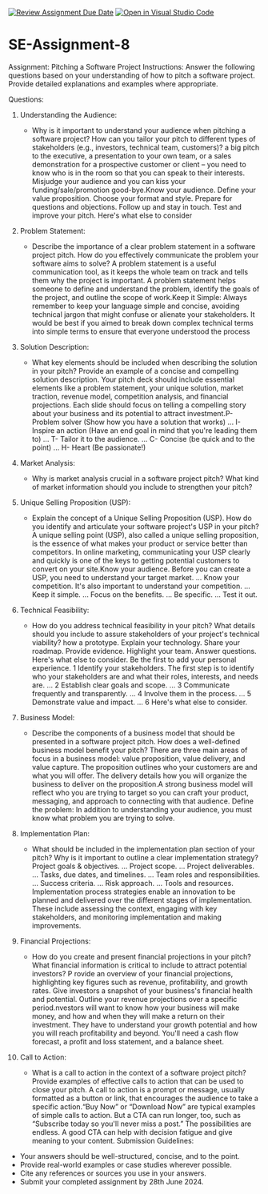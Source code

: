 [![Review Assignment Due Date](https://classroom.github.com/assets/deadline-readme-button-22041afd0340ce965d47ae6ef1cefeee28c7c493a6346c4f15d667ab976d596c.svg)](https://classroom.github.com/a/4bgukiqw)
[![Open in Visual Studio Code](https://classroom.github.com/assets/open-in-vscode-2e0aaae1b6195c2367325f4f02e2d04e9abb55f0b24a779b69b11b9e10269abc.svg)](https://classroom.github.com/online_ide?assignment_repo_id=15420298&assignment_repo_type=AssignmentRepo)
# SE-Assignment-8
 Assignment: Pitching a Software Project
 Instructions:
Answer the following questions based on your understanding of how to pitch a software project. Provide detailed explanations and examples where appropriate.

 Questions:

1. Understanding the Audience:
   - Why is it important to understand your audience when pitching a software project? How can you tailor your pitch to different types of stakeholders (e.g., investors, technical team, customers)?
  a big pitch to the executive, a presentation to your own team, or a sales demonstration for a prospective customer or client – you need to know who is in the room so that you can speak to their interests. Misjudge your audience and you can kiss your funding/sale/promotion good-bye.Know your audience.
Define your value proposition.
Choose your format and style.
Prepare for questions and objections.
Follow up and stay in touch.
Test and improve your pitch.
Here's what else to consider
2. Problem Statement:
   - Describe the importance of a clear problem statement in a software project pitch. How do you effectively communicate the problem your software aims to solve?
     A problem statement is a useful communication tool, as it keeps the whole team on track and tells them why the project is important. A problem statement helps someone to define and understand the problem, identify the goals of the project, and outline the scope of work.Keep it Simple: Always remember to keep your language simple and concise, avoiding technical jargon that might confuse or alienate your stakeholders. It would be best if you aimed to break down complex technical terms into simple terms to ensure that everyone understood the process
3. Solution Description:
   - What key elements should be included when describing the solution in your pitch? Provide an example of a concise and compelling solution description.
     Your pitch deck should include essential elements like a problem statement, your unique solution, market traction, revenue model, competition analysis, and financial projections. Each slide should focus on telling a compelling story about your business and its potential to attract investment.P- Problem solver (Show how you have a solution that works) ...
I- Inspire an action (Have an end goal in mind that you're leading them to) ...
T- Tailor it to the audience. ...
C- Concise (be quick and to the point) ...
H- Heart (Be passionate!)

4. Market Analysis:
   - Why is market analysis crucial in a software project pitch? What kind of market information should you include to strengthen your pitch?

5. Unique Selling Proposition (USP):
   - Explain the concept of a Unique Selling Proposition (USP). How do you identify and articulate your software project's USP in your pitch?
     A unique selling point (USP), also called a unique selling proposition, is the essence of what makes your product or service better than competitors. In online marketing, communicating your USP clearly and quickly is one of the keys to getting potential customers to convert on your site.Know your audience. Before you can create a USP, you need to understand your target market. ...
Know your competition. It's also important to understand your competition. ...
Keep it simple. ...
Focus on the benefits. ...
Be specific. ...
Test it out.
6. Technical Feasibility:
   - How do you address technical feasibility in your pitch? What details should you include to assure stakeholders of your project's technical viability?
    how a prototype.
Explain your technology.
Share your roadmap.
Provide evidence.
Highlight your team.
Answer questions.
Here's what else to consider. Be the first to add your personal experience.
1 Identify your stakeholders. The first step is to identify who your stakeholders are and what their roles, interests, and needs are. ...
2 Establish clear goals and scope. ...
3 Communicate frequently and transparently. ...
4 Involve them in the process. ...
5 Demonstrate value and impact. ...
6 Here's what else to consider.

7. Business Model:
   - Describe the components of a business model that should be presented in a software project pitch. How does a well-defined business model benefit your pitch?
     There are three main areas of focus in a business model: value proposition, value delivery, and value capture. The proposition outlines who your customers are and what you will offer. The delivery details how you will organize the business to deliver on the proposition.A strong business model will reflect who you are trying to target so you can craft your product, messaging, and approach to connecting with that audience. Define the problem: In addition to understanding your audience, you must know what problem you are trying to solve.
8. Implementation Plan:
   - What should be included in the implementation plan section of your pitch? Why is it important to outline a clear implementation strategy?
    Project goals & objectives. ...
Project scope. ...
Project deliverables. ...
Tasks, due dates, and timelines. ...
Team roles and responsibilities. ...
Success criteria. ...
Risk approach. ...
Tools and resources.
Implementation process strategies enable an innovation to be planned and delivered over the different stages of implementation. These include assessing the context, engaging with key stakeholders, and monitoring implementation and making improvements.
9. Financial Projections:
   - How do you create and present financial projections in your pitch? What financial information is critical to include to attract potential investors?
     P rovide an overview of your financial projections, highlighting key figures such as revenue, profitability, and growth rates. Give investors a snapshot of your business's financial health and potential. Outline your revenue projections over a specific period.nvestors will want to know how your business will make money, and how and when they will make a return on their investment. They have to understand your growth potential and how you will reach profitability and beyond. You'll need a cash flow forecast, a profit and loss statement, and a balance sheet.
10. Call to Action:
    - What is a call to action in the context of a software project pitch? Provide examples of effective calls to action that can be used to close your pitch.
       A call to action is a prompt or message, usually formatted as a button or link, that encourages the audience to take a specific action.“Buy Now” or “Download Now” are typical examples of simple calls to action. But a CTA can run longer, too, such as “Subscribe today so you'll never miss a post.” The possibilities are endless. A good CTA can help with decision fatigue and give meaning to your content.
 Submission Guidelines:
- Your answers should be well-structured, concise, and to the point.
- Provide real-world examples or case studies wherever possible.
- Cite any references or sources you use in your answers.
- Submit your completed assignment by 28th June 2024.


